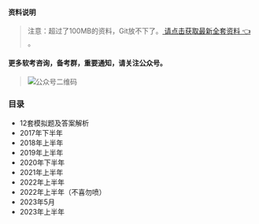 #### 资料说明
> 注意：超过了100MB的资料，Git放不下了。[ 请点击获取最新全套资料 👈  ](https://91ke.cn/)。 


#### 更多软考咨询，备考群，重要通知，请关注公众号。
> ![公众号二维码](https://chaidingoss.oss-cn-hangzhou.aliyuncs.com/qrcode.jpg)
> 
### 目录
 - 12套模拟题及答案解析
 - 2017年下半年
 - 2018年上半年
 - 2019年上半年
 - 2020年下半年
 - 2021年上半年
 - 2022年上半年
 - 2022年上半年（不喜勿喷）
 - 2023年5月
 - 2023年上半年
 
